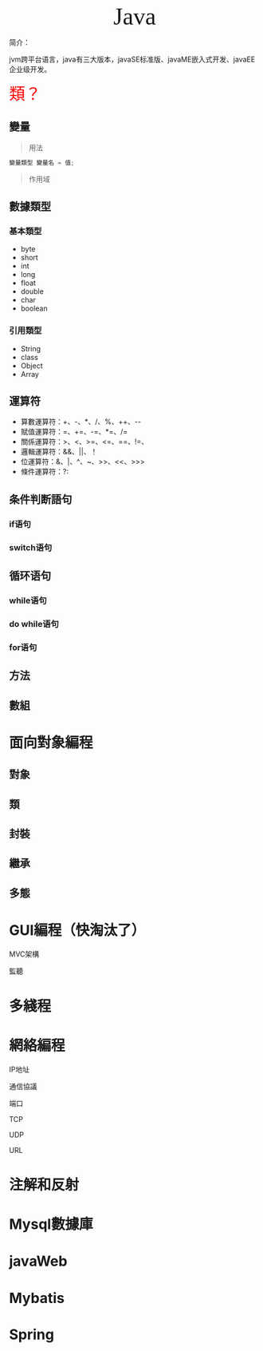 <div align='center'><font size='70'; face="宋体">Java</font></div>

简介：

jvm跨平台语言，java有三大版本，javaSE标准版、javaME嵌入式开发、javaEE企业级开发。



<font color="red" size="6">類？</font>

## 變量

> 用法

```java
變量類型 變量名 = 值;
```

> 作用域

## 數據類型

### 基本類型

- byte
- short
- int
- long
- float
- double
- char
- boolean

### 引用類型

- String
- class
- Object
- Array

## 運算符

- 算數運算符：+、-、*、/、%、++、--
- 賦值運算符：=、+=、-=、*=、/=
- 關係運算符：>、<、>=、<=、==、!=、
- 邏輯運算符：&&、||、！
- 位運算符：&、|、^、~、>>、<<、>>>
- 條件運算符：?:

## 条件判断語句

### if语句

### switch语句

## 循环语句

### while语句

### do while语句

### for语句

## 方法

## 數組

# 面向對象編程

## 對象

## 類

## 封裝

## 繼承

## 多態

# GUI編程（快淘汰了）

MVC架構

監聽

# 多綫程

# 網絡編程

IP地址

通信協議

端口

TCP

UDP

URL

# 注解和反射

# Mysql數據庫

# javaWeb

# Mybatis

# Spring









